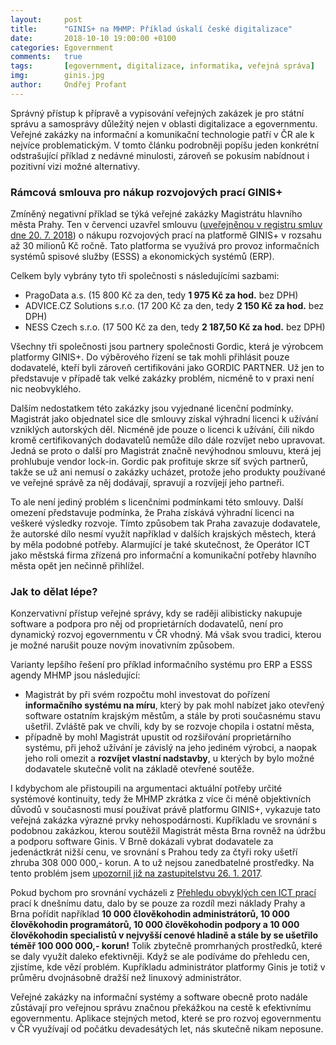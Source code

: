 ```yaml
---
layout:     post
title:      "GINIS+ na MHMP: Příklad úskalí české digitalizace"
date:       2018-10-10 19:00:00 +0100
categories: Egovernment
comments:   true
tags:       [egovernment, digitalizace, informatika, veřejná správa]
img:        ginis.jpg
author:     Ondřej Profant
---
```


Správný přístup k přípravě a vypisování veřejných zakázek je pro státní správu a samosprávy důležitý nejen v oblasti digitalizace a egovernmentu. Veřejné zakázky na informační a komunikační technologie patří v ČR ale k nejvíce problematickým. V tomto článku podrobněji popíšu jeden konkrétní odstrašující příklad z nedávné minulosti, zároveň se pokusím nabídnout i pozitivní vizi možné alternativy.

<!--more-->

### Rámcová smlouva pro nákup rozvojových prací GINIS+

Zmíněný negativní příklad se týká veřejné zakázky Magistrátu hlavního města Prahy. Ten v červenci uzavřel smlouvu ([uveřejněnou v registru smluv dne 20. 7. 2018](https://www.hlidacstatu.cz/Detail/6205167)) o nákupu rozvojových prací na platformě GINIS+ v rozsahu až 30 milionů Kč ročně. Tato platforma se využívá pro provoz informačních systémů spisové služby (ESSS) a ekonomických systémů (ERP).

Celkem byly vybrány tyto tři společnosti s následujícími sazbami:

* PragoData a.s. (15 800 Kč za den, tedy **1 975 Kč za hod.** bez DPH)
* ADVICE.CZ Solutions s.r.o. (17 200 Kč za den, tedy **2 150 Kč za hod.** bez DPH)
* NESS Czech s.r.o. (17 500 Kč za den, tedy **2 187,50 Kč za hod.** bez DPH)

Všechny tři společnosti jsou partnery společnosti Gordic, která je výrobcem platformy GINIS+. Do výběrového řízení se tak mohli přihlásit pouze dodavatelé, kteří byli zároveň certifikováni jako GORDIC PARTNER. Už jen to představuje v případě tak velké zakázky problém, nicméně to v praxi není nic neobvyklého.

Dalším nedostatkem této zakázky jsou vyjednané licenční podmínky. Magistrát jako objednatel sice dle smlouvy získal výhradní licenci k užívání vzniklých autorských děl. Nicméně jde pouze o licenci k užívání, čili nikdo kromě certifikovaných dodavatelů nemůže dílo dále rozvíjet nebo upravovat. Jedná se proto o další pro Magistrát značně nevýhodnou smlouvu, která jej prohlubuje vendor lock-in. Gordic pak profituje skrze síť svých partnerů, takže se už ani nemusí o zakázky ucházet, protože jeho produkty používané ve veřejné správě za něj dodávají, spravují a rozvíjejí jeho partneři.

To ale není jediný problém s licenčními podmínkami této smlouvy. Další omezení představuje podmínka, že Praha získává výhradní licenci na veškeré výsledky rozvoje. Tímto způsobem tak Praha zavazuje dodavatele, že autorské dílo nesmí využít například v dalších krajských městech, která by měla podobné potřeby. Alarmující je také skutečnost, že Operátor ICT jako městská firma zřízená pro informační a komunikační potřeby hlavního města opět jen nečinně přihlížel.

### Jak to dělat lépe?

Konzervativní přístup veřejné správy, kdy se raději alibisticky nakupuje software a podpora pro něj od proprietárních dodavatelů, není pro dynamický rozvoj egovernmentu v ČR vhodný. Má však svou tradici, kterou je možné narušit pouze novým inovativním způsobem.

Varianty lepšího řešení pro příklad informačního systému pro ERP a ESSS agendy MHMP jsou následující:

* Magistrát by při svém rozpočtu mohl investovat do pořízení **informačního systému na míru**, který by pak mohl nabízet jako otevřený software ostatním krajským městům, a stále by proti současnému stavu ušetřil. Zvláště pak ve chvíli, kdy by se rozvoje chopila i ostatní města,
* případně by mohl Magistrát upustit od rozšiřování proprietárního systému, při jehož užívání je závislý na jeho jediném výrobci, a naopak jeho roli omezit a **rozvíjet vlastní nadstavby**, u kterých by bylo možné dodavatele skutečně volit na základě otevřené soutěže.

I kdybychom ale přistoupili na argumentaci aktuální potřeby určité systémové kontinuity, tedy že MHMP zkrátka z více či méně objektivních důvodů v současnosti musí používat právě platformu GINIS+, vykazuje tato veřejná zakázka výrazné prvky nehospodárnosti. Kupříkladu ve srovnání s podobnou zakázkou, kterou soutěžil Magistrát města Brna rovněž na údržbu a podporu software Ginis. V Brně dokázali vybrat dodavatele za jedenáctkrát nižší cenu, ve srovnání s Prahou tedy za čtyři roky ušetří zhruba 308 000 000,- korun. A to už nejsou zanedbatelné prostředky. Na tento problém jsem [upozornil již na zastupitelstvu 26. 1. 2017](https://github.com/pirati-byro/spisy-zk-pha-2016/blob/master/4382-gordic/2017-01-26-500M-zakazka/prezentace.pdf).

Pokud bychom pro srovnání vycházeli z [Přehledu obvyklých cen ICT prací](http://www.mvcr.cz/clanek/prehled-obvyklych-cen-ict-praci.aspx) prací k dnešnímu datu, dalo by se pouze za rozdíl mezi náklady Prahy a Brna pořídit například **10 000 člověkohodin administrátorů, 10 000 člověkohodin programátorů, 10 000 člověkohodin podpory a 10 000 člověkohodin specialistů v nejvyšší cenové hladině a stále by se ušetřilo téměř 100 000 000,- korun!** Tolik zbytečně promrhaných prostředků, které se daly využít daleko efektivněji. Když se ale podíváme do přehledu cen, zjistíme, kde vězí problém. Kupříkladu administrátor platformy Ginis je totiž v průměru dvojnásobně dražší než linuxový administrátor.

Veřejné zakázky na informační systémy a software obecně proto nadále zůstávají pro veřejnou správu značnou překážkou na cestě k efektivnímu egovernmentu. Aplikace stejných metod, které se pro rozvoj egovernmentu v ČR využívají od počátku devadesátých let, nás skutečně nikam neposune.
